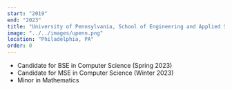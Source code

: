 ```yaml
---
start: "2019"
end: "2023"
title: "University of Pennsylvania, School of Engineering and Applied Sciences"
image: "../../images/upenn.png"
location: "Philadelphia, PA"
order: 0
---
```


- Candidate for BSE in Computer Science (Spring 2023)
- Candidate for MSE in Computer Science (Winter 2023)
- Minor in Mathematics
